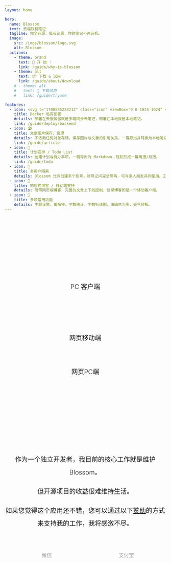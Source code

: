 ```yaml
---
layout: home

hero:
  name: Blossom
  text: 云端双链笔记
  tagline: 完全开源，私有部署，你的笔记不再宕机。
  image:
    src: /imgs/blossom/logo.svg
    alt: Blossom
  actions:
    - theme: brand
      text: 🚀 开 始 ！
      link: /guide/why-is-blossom
    - theme: alt
      text: 📦 下载 & 试用
      link: /guide/about/download
    # - theme: alt
    #   text: 🧪 下载试用
    #   link: /guide/tryuse

features:
  - icon: <svg t="1700585228212" class="icon" viewBox="0 0 1024 1024" version="1.1" xmlns="http://www.w3.org/2000/svg" p-id="15671" width="34" height="34"><path d="M205.653333 737.066667c-29.184 0-55.637333-23.893333-55.637333-52.906667s23.893333-53.034667 55.68-53.034667c31.914667 0 55.893333 23.893333 55.893333 52.992s-26.538667 52.906667-55.68 52.906667z m683.178667-288.554667c-5.76-42.325333-32-76.8-66.56-103.253333l-13.44-10.666667-10.837333 13.226667c-21.077333 23.893333-29.44 66.261333-26.88 97.92 2.56 23.978667 10.24 47.786667 23.637333 66.304-10.837333 5.546667-24.234667 10.666667-34.56 16.085333a225.706667 225.706667 0 0 1-71.68 10.666667H4.138667l-2.56 15.786666a297.813333 297.813333 0 0 0 23.978666 151.04l10.410667 18.56v2.56c64 105.941333 177.92 153.6 301.994667 153.6 238.677333 0 434.432-103.253333 527.232-325.674666 60.8 2.645333 122.197333-13.226667 151.04-71.509334l7.68-13.226666-12.8-7.978667c-34.56-21.077333-81.92-23.893333-121.6-13.226667l-0.768 0.085334z m-341.674667-42.325333h-103.594666v103.253333h103.68V406.101333l-0.085334 0.128z m0-129.834667h-103.594666v103.253333h103.68V276.48l-0.085334-0.128z m0-132.437333h-103.594666v103.253333h103.68v-103.253333h-0.085334z m126.72 262.272H570.88v103.253333h103.253333V406.101333l-0.298666 0.128z m-383.914666 0H187.008v103.253333h103.338667V406.101333l-0.426667 0.128z m129.28 0h-102.4v103.253333H419.84V406.101333l-0.64 0.128z m-257.28 0H59.733333v103.253333h103.594667V406.101333l-1.28 0.128z m257.28-129.834667h-102.4v103.253333H419.84V276.48l-0.64-0.128z m-129.92 0H187.178667v103.253333H290.133333V276.48l-0.682666-0.128z" fill="#1296db" p-id="15672"></path></svg>
    title: Docker 私有部署
    details: 部署在云服务器就是多端同步云笔记，部署在本地就是本地笔记。
    link: /guide/deploy/backend
  - icon: 🏖️
    title: 文章图片保存、管理
    details: 不依赖任何对象存储，保存图片与文章的引用关系，一键导出并转换为本地笔记。
    link: /guide/article
  - icon: 📅
    title: 计划安排 / Todo List
    details: 创建计划与待办事项，一键导出为 Markdown，轻松形成一篇周报/月报。
    link: /guide/todo
  - icon: 💑
    title: 多用户隔离
    details: Blossom 允许创建多个账号，账号之间完全隔离，可与家人朋友共同使用、工作生活分开存储。
  - icon: 📲
    title: 响应式博客 / 移动端支持
    details: 附带网页端博客，完善的文章上下线控制，登录博客即是一个移动客户端。
  - icon: 🎉
    title: 多项常用功能
    details: 主题设置，番茄钟，字数统计，字数折线图，编辑热力图，天气预报。
---
```


<p class="module-container">
  <div class="text" style="padding-bottom:20px;">
    PC 客户端
  </div>
  <bl-theme-img light-img="./imgs/home/home_light.png" dark-img="./imgs/home/home_dark.png" width="1250px"/>


  <div class="text" style="margin-top:100px;">
    网页移动端
  </div>

  <div class="img-container" >
    <div class="item"><bl-img src="./imgs/blog/home_m.png" /></div>
    <div class="item"><bl-img src="./imgs/blog/article_m.png" /></div>
    <div class="item"><bl-img src="./imgs/plan/plan_m.png" /></div>
    <div class="item"><bl-img src="./imgs/todo/todo_m.png" /></div>
    <div class="item"><bl-img src="./imgs/note/note_m.png" /></div>
  </div>

  <div class="text" style="margin-bottom:20px;">
    网页PC端
  </div>

  <bl-img src="./imgs/blog/home.png" width="1000px" />
</p>


<p class="module-container">

<div class="text">
  <p>作为一个独立开发者，我目前的核心工作就是维护 Blossom。</p>
  <p>但开源项目的收益很难维持生活。</p>
  <p>如果您觉得这个应用还不错，您可以通过以下<a style="color:var(--vp-c-indigo-1);text-decoration: underline;" href="https://www.wangyunf.com/blossom-doc/guide/about/sponsor.html">赞助</a>的方式来支持我的工作，我将感激不尽。</p>
</div>

<div class="img-container">
  <div class="item">
    <bl-img src="./imgs/blossom/wechat.png" />
    <div class="name">微信</div>
  </div>

  <div class="item">
    <bl-img src="./imgs/blossom/ali.png" />
    <div class="name">支付宝</div>
  </div>
  
  <div class="item">
    <bl-img src="./imgs/blossom/aifadian.png" />
    <div class="name">爱发电</div>
  </div>
</div>

</p>

<style scoped>
.module-container {
  padding-top:88px;
  margin-top: 112px;
  border-top: 1px solid var(--vp-c-gutter);
}

.text {
  text-align:center;
  font-size:20px;
  line-height:40px;
  color:var(--bl-preview-blockquote-color);
  overflow-x:auto;
  font-weight: 300;
}

.img-container {
  display:flex;
  flex-direction: row;
  justify-content: space-between;
  align-items: center;
  overflow-x:auto;
  padding: 16px 16px 10px 16px;
  /* align-content: flex-start;
  flex-wrap: wrap; */
}

.item {
  max-width:230px;
  min-width:230px;
  width:auto;
  margin: 20px 10px;
}


.item:first-child{
    margin-left: auto;
}
 
.item:last-child{
    margin-right: auto;
}

/* .sponsor .middle {
  margin-left:30px;
  margin-right:30px;
} */

.item .name {
  width: 100%;
  font-size: 16px;
  color: #9E9E9E;
  text-align: center;
  margin-top: 10px;
}
</style>
